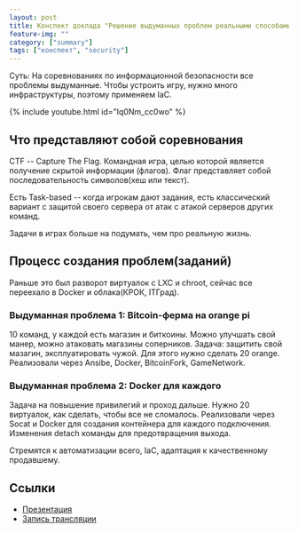 ```yaml
---
layout: post
title: Конспект доклада "Решение выдуманных проблем реальными способами. Усков Александр" с DevOps Moscow New Year Party
feature-img: ""
category: ["summary"]
tags: ["конспект", "security"]
---
```


Суть: На соревнованиях по информационной безопасности все проблемы выдуманные. Чтобы устроить игру, нужно много инфраструктуры, поэтому применяем IaC.

{% include youtube.html id="Iq0Nm_cc0wo" %}

## Что представляют собой соревнования

CTF -- Capture The Flag. Командная игра, целью которой является получение скрытой информации (флагов). Флаг представляет собой последовательность символов(хеш или текст).

Есть Task-based -- когда игрокам дают задания, есть классический вариант с защитой своего сервера от атак с атакой серверов других команд.

Задачи в играх больше на подумать, чем про реальную жизнь.

## Процесс создания проблем(заданий)

Раньше это был разворот виртуалок с LXC и chroot, сейчас все переехало в Docker и облака(КРОК, ITГрад).

### Выдуманная проблема 1: Bitcoin-ферма на orange pi

10 команд, у каждой есть магазин и биткоины. Можно улучшать свой манер, можно атаковать магазины соперников. Задача: защитить свой мазагин, эксплуатировать чужой. Для этого нужно сделать 20 orange. Реализовали через Ansibe, Docker, BitcoinFork, GameNetwork.

### Выдуманная проблема 2: Docker для каждого

Задача на повышение привилегий и проход дальше. Нужно 20 виртуалок, как сделать, чтобы все не сломалось. Реализовали через Socat и Docker для создания контейнера для каждого подключения. Изменения detach команды для предотвращения выхода.

Стремятся к автоматизации всего, IaC, адаптация  к качественному продавшему.

## Ссылки

* [Презентация](https://speakerdeck.com/devopsmoscow/rieshieniie-vydumannykh-probliem-rieal-nymi-sposobami)
* [Запись трансляции](https://www.youtube.com/watch?v=Iq0Nm_cc0wo)